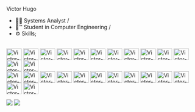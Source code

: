 Victor Hugo

- 👨‍💻  Systems Analyst /
- 📘™ Student in Computer Engineering /
- ⚙ Skills;
<div style="display: inline_block"><br>
  <img align="center" alt="Victor-Windows Server" height="30" width="40" src="https://cdn.jsdelivr.net/gh/devicons/devicon/icons/windows8/windows8-original.svg">
  <img align="center" alt="Victor-Linux" height="30" width="40" src="https://cdn.jsdelivr.net/gh/devicons/devicon/icons/linux/linux-original.svg">
  <img align="center" alt="Victor-Wordpress" height="30" width="40" src="https://cdn.jsdelivr.net/gh/devicons/devicon/icons/wordpress/wordpress-plain.svg">
  <img align="center" alt="Victor-Woocomerce" height="30" width="40" src="https://cdn.jsdelivr.net/gh/devicons/devicon/icons/woocommerce/woocommerce-original.svg">
  <img align="center" alt="Victor-Visual Studio" height="30" width="40" src="https://cdn.jsdelivr.net/gh/devicons/devicon/icons/visualstudio/visualstudio-plain.svg">
  <img align="center" alt="Victor-PostgreSql" height="30" width="40" src="https://cdn.jsdelivr.net/gh/devicons/devicon/icons/postgresql/postgresql-original.svg">
  <img align="center" alt="Victor-SSMS" height="30" width="40" src="https://cdn.jsdelivr.net/gh/devicons/devicon/icons/microsoftsqlserver/microsoftsqlserver-plain.svg">
  <img align="center" alt="Victor-MySQL" height="30" width="40" src="https://cdn.jsdelivr.net/gh/devicons/devicon/icons/mysql/mysql-original.svg">
  <img align="center" alt="Victor-Java" height="30" width="40" src="https://cdn.jsdelivr.net/gh/devicons/devicon/icons/java/java-original.svg">
  <img align="center" alt="Victor-Js" height="30" width="40" src="https://cdn.jsdelivr.net/gh/devicons/devicon/icons/javascript/javascript-original.svg">
  <img align="center" alt="Victor-Python" height="30" width="40" src="https://cdn.jsdelivr.net/gh/devicons/devicon/icons/python/python-original.svg">
 <img align="center" alt="Victor-HTML5" height="30" width="40" src="https://cdn.jsdelivr.net/gh/devicons/devicon/icons/html5/html5-original.svg">
  <img align="center" alt="Victor-C#" height="30" width="40" src="https://cdn.jsdelivr.net/gh/devicons/devicon/icons/csharp/csharp-original.svg">
  <br>
  <img align="center" alt="Victor-C" height="30" width="40" src="https://cdn.jsdelivr.net/gh/devicons/devicon/icons/c/c-original.svg">
  <img align="center" alt="Victor-PHP" height="30" width="40" src="https://cdn.jsdelivr.net/gh/devicons/devicon/icons/php/php-original.svg">
  <img align="center" alt="Victor-Azure" height="30" width="40" src="https://cdn.jsdelivr.net/gh/devicons/devicon/icons/azure/azure-original.svg">
  <img align="center" alt="Victor-Arduino" height="30" width="40" src="https://cdn.jsdelivr.net/gh/devicons/devicon/icons/arduino/arduino-original.svg">
  <img align="center" alt="Victor-Apache" height="30" width="40" src="https://cdn.jsdelivr.net/gh/devicons/devicon/icons/apache/apache-original.svg">
  <img align="center" alt="Victor-AndroidStudio" height="30" width="40" src="https://cdn.jsdelivr.net/gh/devicons/devicon/icons/androidstudio/androidstudio-original.svg">
   <img align="center" alt="Victor-CSS3" height="30" width="40" src="https://cdn.jsdelivr.net/gh/devicons/devicon/icons/css3/css3-original.svg">
   <img align="center" alt="Victor-Docker" height="30" width="40" src="https://cdn.jsdelivr.net/gh/devicons/devicon/icons/docker/docker-original.svg">
   <img align="center" alt="Victor-Git" height="30" width="40" src="https://cdn.jsdelivr.net/gh/devicons/devicon/icons/git/git-original.svg">
   <img align="center" alt="Victor-Git-Hub" height="30" width="40" src="https://cdn.jsdelivr.net/gh/devicons/devicon/icons/github/github-original.svg">
   <img align="center" alt="Victor-Google" height="30" width="40" src="https://cdn.jsdelivr.net/gh/devicons/devicon/icons/google/google-original.svg">
   <img align="center" alt="Victor-Google-Cloud" height="30" width="40" src="https://cdn.jsdelivr.net/gh/devicons/devicon/icons/googlecloud/googlecloud-original.svg">
  <img align="center" alt="Victor-Google-Cloud" height="30" width="40" src="https://cdn.jsdelivr.net/gh/devicons/devicon/icons/grafana/grafana-original.svg">

</div>

 <a href="https://www.instagram.com/manasczek" target="_blank"><img src="https://img.shields.io/badge/Instagram-E4405F?style=for-the-badge&logo=instagram&logoColor=white"></a>
  <a href = "mailto:inoocrycsgo@gmail.com"><img src="https://img.shields.io/badge/Gmail-D14836?style=for-the-badge&logo=gmail&logoColor=white" target="_blank"></a>
